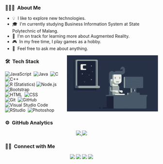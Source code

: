 <!-- ## 👋 &nbsp;Hey there! I'm Dike -->

### 👩🏻‍💻 &nbsp;About Me

- 💡 &nbsp;I like to explore new technologies.
- 🎓 &nbsp;I'm currently studying Business Information System at State Polytechnic of Malang.
- 🌱 &nbsp;I'm on track for learning more about Augmented Reality.
- 🎮 &nbsp;In my free time, I play games as a hobby.
- 💬 &nbsp;Feel free to ask me about anything.

<img alt="Night Coding" src="https://raw.githubusercontent.com/AVS1508/AVS1508/master/assets/Night-Coding.gif" align="right"/>

### 🛠 &nbsp;Tech Stack

![JavaScript](https://img.shields.io/badge/-JavaScript-05122A?style=flat&logo=javascript)&nbsp;
![Java](https://img.shields.io/badge/-Java-05122A?style=flat&logo=Java&logoColor=FFA518)&nbsp;
![C](https://img.shields.io/badge/-C-05122A?style=flat&logo=C&logoColor=A8B9CC)&nbsp;
![C++](https://img.shields.io/badge/-C++-05122A?style=flat&logo=C%2B%2B&logoColor=00599C)&nbsp;\
![R (Statistics)](https://img.shields.io/badge/-R-05122A?style=flat&logo=R&logoColor=276DC3)
![Node.js](https://img.shields.io/badge/-Node.js-05122A?style=flat&logo=node.js)&nbsp;
![Bootstrap](https://img.shields.io/badge/-Bootstrap-05122A?style=flat&logo=bootstrap&logoColor=563D7C)\
![HTML](https://img.shields.io/badge/-HTML-05122A?style=flat&logo=HTML5)&nbsp;
![CSS](https://img.shields.io/badge/-CSS-05122A?style=flat&logo=CSS3&logoColor=1572B6)&nbsp;\
![Git](https://img.shields.io/badge/-Git-05122A?style=flat&logo=git)&nbsp;
![GitHub](https://img.shields.io/badge/-GitHub-05122A?style=flat&logo=github)&nbsp;\
![Visual Studio Code](https://img.shields.io/badge/-Visual%20Studio%20Code-05122A?style=flat&logo=visual-studio-code&logoColor=007ACC)&nbsp;
![RStudio](https://img.shields.io/badge/-RStudio-05122A?style=flat&logo=rstudio)&nbsp;
![Photoshop](https://img.shields.io/badge/-Photoshop-05122A?style=flat&logo=adobe-photoshop)&nbsp;

### ⚙️ &nbsp;GitHub Analytics
<p align="center">
<a href="https://github.com/dikewarda">
  <img height="180em" src="https://github-readme-stats-eight-theta.vercel.app/api?username=dikewarda&show_icons=true&theme=algolia&include_all_commits=true&count_private=true"/>
  <img height="180em" src="https://github-readme-stats-eight-theta.vercel.app/api/top-langs/?username=dikewarda&layout=compact&langs_count=8&theme=algolia"/>
</a>
</p>

### 🤝🏻 &nbsp;Connect with Me

<p align="center">
<a href="https://www.linkedin.com/in/dikeayuwardani/"><img src="https://img.shields.io/badge/-Dike Ayu Wardani-0077B5?style=flat&logo=Linkedin&logoColor=white"/></a>
<a href="mailto:dikeayuw@gmail.com"><img src="https://img.shields.io/badge/-dikeayuw@gmail.com-D14836?style=flat&logo=Gmail&logoColor=white"/></a>
<a href="https://instagram.com/dikewarda?igshid=MzNlNGNkZWQ4Mg=="><img src="https://img.shields.io/badge/-@dikewarda-E4405F?style=flat&logo=Instagram&logoColor=white"/></a>
<a href="[https://facebook.com/AVS1508](https://www.facebook.com/dike.celalucetia/)"><img src="https://img.shields.io/badge/-Dike Ayu Wardani-1877F2?style=flat&logo=Facebook&logoColor=white"/></a>

